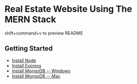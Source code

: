 # Real Estate Website Using The MERN Stack 
shift+command+v to preview README
## Getting Started

* [Install Node](https://nodejs.org/en/download)
* [Install Express](https://expressjs.com/en/starter/installing.html)
* [Install MongoDB -- Windows](https://www.mongodb.com/try/download/community)
* [Install MongoDB -- Mac](https://www.mongodb.com/docs/manual/tutorial/install-mongodb-on-os-x/)
